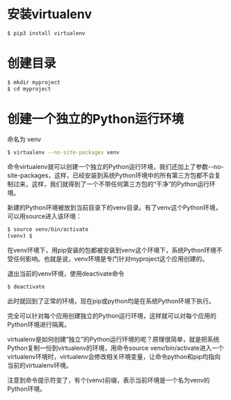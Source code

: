 # 安装virtualenv

```bash
$ pip3 install virtualenv
```

# 创建目录

```bash
$ mkdir myproject
$ cd myproject
```

# 创建一个独立的Python运行环境

命名为 venv

```bash
$ virtualenv --no-site-packages venv
```

命令virtualenv就可以创建一个独立的Python运行环境，我们还加上了参数--no-site-packages，这样，已经安装到系统Python环境中的所有第三方包都不会复制过来，这样，我们就得到了一个不带任何第三方包的“干净”的Python运行环境。

新建的Python环境被放到当前目录下的venv目录。有了venv这个Python环境，可以用source进入该环境：

```bash
$ source venv/bin/activate
(venv) $
```

在venv环境下，用pip安装的包都被安装到venv这个环境下，系统Python环境不受任何影响。也就是说，venv环境是专门针对myproject这个应用创建的。

退出当前的venv环境，使用deactivate命令

```bash
$ deactivate 
```

此时就回到了正常的环境，现在pip或python均是在系统Python环境下执行。

完全可以针对每个应用创建独立的Python运行环境，这样就可以对每个应用的Python环境进行隔离。

virtualenv是如何创建“独立”的Python运行环境的呢？原理很简单，就是把系统Python复制一份到virtualenv的环境，用命令source venv/bin/activate进入一个virtualenv环境时，virtualenv会修改相关环境变量，让命令python和pip均指向当前的virtualenv环境。

注意到命令提示符变了，有个(venv)前缀，表示当前环境是一个名为venv的Python环境。
